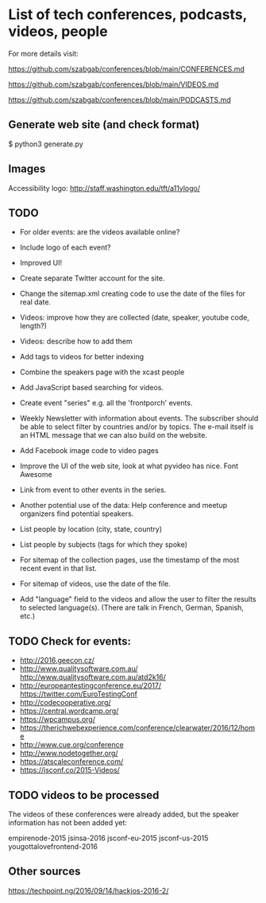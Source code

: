 List of tech conferences, podcasts, videos, people
==================================================

For more details visit:

https://github.com/szabgab/conferences/blob/main/CONFERENCES.md

https://github.com/szabgab/conferences/blob/main/VIDEOS.md

https://github.com/szabgab/conferences/blob/main/PODCASTS.md

Generate web site (and check format)
-----------------------------------

$ python3 generate.py

Images
---------
Accessibility logo: http://staff.washington.edu/tft/a11ylogo/

TODO
-----
* For older events: are the videos available online?

* Include logo of each event?
* Improved UI!

* Create separate Twitter account for the site.
* Change the sitemap.xml creating code to use the date of the files for real date.

* Videos: improve how they are collected (date, speaker, youtube code, length?)
* Videos: describe how to add them
* Add tags to videos for better indexing
* Combine the speakers page with the xcast people
* Add JavaScript based searching for videos.

* Create event "series" e.g. all the 'frontporch' events.
* Weekly Newsletter with information about events.
  The subscriber should be able to select filter by countries and/or by topics.
  The e-mail itself is an HTML message that we can also build on the website.

* Add Facebook image code to video pages
* Improve the UI of the web site, look at what pyvideo has nice.
  Font Awesome
* Link from event to other events in the series.

* Another potential use of the data: Help conference and meetup organizers find potential speakers.
* List people by location (city, state, country)
* List people by subjects (tags for which they spoke)

* For sitemap of the collection pages, use the timestamp of the most recent event in that list.
* For sitemap of videos, use the date of the file.

* Add "language" field to the videos and allow the user to filter the results to selected language(s). (There are talk in French, German, Spanish, etc.)


TODO Check for events:
-------------
* http://2016.geecon.cz/
* http://www.qualitysoftware.com.au/ http://www.qualitysoftware.com.au/atd2k16/
* http://europeantestingconference.eu/2017/ https://twitter.com/EuroTestingConf
* http://codecooperative.org/
* https://central.wordcamp.org/
* https://wpcampus.org/
* https://therichwebexperience.com/conference/clearwater/2016/12/home
* http://www.cue.org/conference
* http://www.nodetogether.org/
* https://atscaleconference.com/
* https://jsconf.co/2015-Videos/

TODO videos to be processed
----------------------------
The videos of these conferences were already added, but the speaker information
has not been added yet:

empirenode-2015
jsinsa-2016
jsconf-eu-2015
jsconf-us-2015
yougottalovefrontend-2016

Other sources
------
https://techpoint.ng/2016/09/14/hackjos-2016-2/

